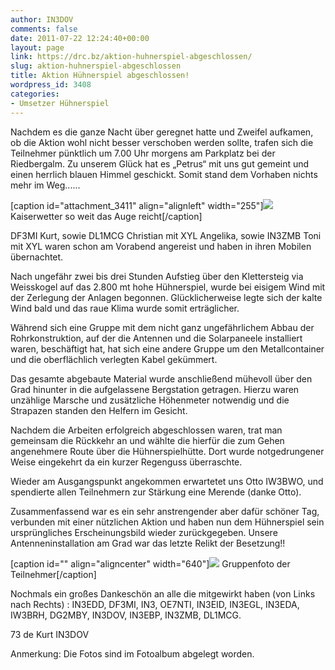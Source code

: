 ```yaml
---
author: IN3DOV
comments: false
date: 2011-07-22 12:24:40+00:00
layout: page
link: https://drc.bz/aktion-huhnerspiel-abgeschlossen/
slug: aktion-huhnerspiel-abgeschlossen
title: Aktion Hühnerspiel abgeschlossen!
wordpress_id: 3408
categories:
- Umsetzer Hühnerspiel
---
```


Nachdem es die ganze Nacht über geregnet hatte und Zweifel aufkamen, ob die Aktion wohl nicht besser verschoben werden sollte, trafen sich die Teilnehmer pünktlich um 7.00 Uhr morgens am Parkplatz bei der Riedbergalm. Zu unserem Glück hat es „Petrus“ mit uns gut gemeint und einen herrlich blauen Himmel geschickt. Somit stand dem Vorhaben nichts mehr im Weg......

[caption id="attachment_3411" align="alignleft" width="255"][![](https://drc.bz/wp-content/uploads/2011/07/IMG_6248.jpg)](https://drc.bz/wp-content/uploads/2011/07/IMG_6248.jpg) Kaiserwetter so weit das Auge reicht[/caption]

DF3MI Kurt, sowie DL1MCG Christian mit XYL Angelika, sowie IN3ZMB Toni mit XYL waren schon am Vorabend angereist und haben in ihren Mobilen übernachtet.

Nach ungefähr zwei bis drei Stunden Aufstieg über den Klettersteig via Weisskogel auf das 2.800 mt hohe Hühnerspiel, wurde bei eisigem Wind mit der Zerlegung der Anlagen begonnen. Glücklicherweise legte sich der kalte Wind bald und das raue Klima wurde somit erträglicher.

Während sich eine Gruppe mit dem nicht ganz ungefährlichem Abbau der Rohrkonstruktion, auf der die Antennen und die Solarpaneele installiert waren, beschäftigt hat, hat sich eine andere Gruppe um den Metallcontainer und die oberflächlich verlegten Kabel gekümmert.

Das gesamte abgebaute Material wurde anschließend mühevoll über den Grad hinunter in die aufgelassene Bergstation getragen. Hierzu waren unzählige Marsche und zusätzliche Höhenmeter notwendig und die Strapazen standen den Helfern im Gesicht.

Nachdem die Arbeiten erfolgreich abgeschlossen waren, trat man gemeinsam die Rückkehr an und wählte die hierfür die zum Gehen angenehmere Route über die Hühnerspielhütte. Dort wurde notgedrungener Weise eingekehrt da ein kurzer Regenguss überraschte.

Wieder am Ausgangspunkt angekommen erwartetet uns Otto IW3BWO, und spendierte allen Teilnehmern zur Stärkung eine Merende (danke Otto).

Zusammenfassend war es ein sehr anstrengender aber dafür schöner Tag, verbunden mit einer nützlichen Aktion und haben nun dem Hühnerspiel sein ursprüngliches Erscheinungsbild wieder zurückgegeben. Unsere Antenneninstallation am Grad war das letzte Relikt der Besetzung!!

[caption id="" align="aligncenter" width="640"]![](https://drc.bz/wp-content/uploads/2011/07/IMG_6284.jpg) Gruppenfoto der Teilnehmer[/caption]

Nochmals ein großes Dankeschön an alle die mitgewirkt haben (von Links nach Rechts) : IN3EDD, DF3MI, IN3, OE7NTI, IN3EID, IN3EGL, IN3EDA, IW3BRH, DG2MBY, IN3DOV, IN3EBP, IN3ZMB, DL1MCG.

73 de Kurt IN3DOV

Anmerkung: Die Fotos sind im Fotoalbum abgelegt worden.
